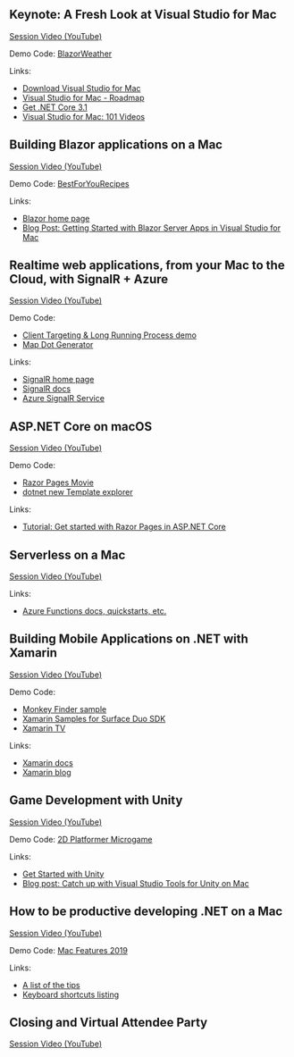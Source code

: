 ## Keynote: A Fresh Look at Visual Studio for Mac
[Session Video (YouTube)](https://www.youtube.com/watch?v=PvUBZ5r1ghI&list=PLReL099Y5nRf3mOUXCVZsfoDBSpvu8G-Q) 

Demo Code: [BlazorWeather](https://github.com/dotnet-presentations/dotNETConf/tree/master/2019/Technical/keynote)

Links:
 * [Download Visual Studio for Mac](https://aka.ms/VS4MacDownload)
 * [Visual Studio for Mac - Roadmap](https://docs.microsoft.com/en-us/visualstudio/productinfo/mac-roadmap)
 * [Get .NET Core 3.1](http://dot.net/get-core3)
 * [Visual Studio for Mac: 101 Videos](http://aka.ms/vsmac-101)

## Building Blazor applications on a Mac  
[Session Video (YouTube)](https://www.youtube.com/watch?v=nS_eNFFNE1A&list=PLReL099Y5nRf3mOUXCVZsfoDBSpvu8G-Q)

Demo Code: [BestForYouRecipes](https://github.com/danroth27/BestForYouRecipes)

Links:
 * [Blazor home page](https://blazor.net)
 * [Blog Post: Getting Started with Blazor Server Apps in Visual Studio for Mac](https://devblogs.microsoft.com/visualstudio/getting-started-with-blazor-server-apps-in-visual-studio-for-mac/)

## Realtime web applications, from your Mac to the Cloud, with SignalR + Azure  
[Session Video (YouTube)](https://www.youtube.com/watch?v=6oEEGiB7gVE&list=PLReL099Y5nRf3mOUXCVZsfoDBSpvu8G-Q)

Demo Code: 
 * [Client Targeting & Long Running Process demo](https://github.com/bradygaster/DEVIntersection2019-SignalR)
 * [Map Dot Generator](https://github.com/bradygaster/MapDotGenerator)

Links:
 * [SignalR home page](https://dotnet.microsoft.com/apps/aspnet/signalr)
 * [SignalR docs](https://docs.microsoft.com/en-us/aspnet/core/tutorials/signalr?view=aspnetcore-3.1)
 * [Azure SignalR Service](https://dotnet.microsoft.com/apps/aspnet/signalr/service)

## ASP.NET Core on macOS 
[Session Video (YouTube)](https://www.youtube.com/watch?v=4ktm5PTfgFs&list=PLReL099Y5nRf3mOUXCVZsfoDBSpvu8G-Q) 

Demo Code: 
* [Razor Pages Movie](https://github.com/dotnet/AspNetCore.Docs/tree/master/aspnetcore/tutorials/razor-pages/razor-pages-start/sample/RazorPagesMovie30)
* [dotnet new Template explorer](https://github.com/sayedihashimi/dotnet-new-web)

Links:
* [Tutorial: Get started with Razor Pages in ASP.NET Core](https://docs.microsoft.com/en-us/aspnet/core/tutorials/razor-pages/razor-pages-start?view=aspnetcore-3.1)

## Serverless on a Mac 
[Session Video (YouTube)](https://www.youtube.com/watch?v=U454jwlBEE4&list=PLReL099Y5nRf3mOUXCVZsfoDBSpvu8G-Q) 

Links:
* [Azure Functions docs, quickstarts, etc.](http://aka.ms/functions)

## Building Mobile Applications on .NET with Xamarin 
[Session Video (YouTube)](https://www.youtube.com/watch?v=NyC_FMAgIP4&list=PLReL099Y5nRf3mOUXCVZsfoDBSpvu8G-Q) 

Demo Code: 
* [Monkey Finder sample](https://github.com/maddyleger1/MonkeysRefresh)
* [Xamarin Samples for Surface Duo SDK](https://github.com/microsoft/surface-duo-sdk-xamarin-samples)
* [Xamarin TV](https://github.com/xamarin/app-xamarintv)

Links:
* [Xamarin docs](https://docs.microsoft.com/xamarin/)
* [Xamarin blog](https://devblogs.microsoft.com/xamarin/)

## Game Development with Unity  
[Session Video (YouTube)](https://www.youtube.com/watch?v=2SYuukb4xAw&list=PLReL099Y5nRf3mOUXCVZsfoDBSpvu8G-Q) 

Demo Code: [2D Platformer Microgame](https://learn.unity.com/project/2d-platformer-template)

Links:
* [Get Started with Unity](https://unity.com/learn)
* [Blog post: Catch up with Visual Studio Tools for Unity on Mac
](https://devblogs.microsoft.com/visualstudio/catch-up-with-visual-studio-tools-for-unity-on-mac/)

## How to be productive developing .NET on a Mac 
[Session Video (YouTube)](https://www.youtube.com/watch?v=D1uCyKIeXJM&list=PLReL099Y5nRf3mOUXCVZsfoDBSpvu8G-Q) 

Demo Code: [Mac Features 2019](https://aka.ms/macfeatures2019)

Links:
 * [A list of the tips](https://github.com/kendrahavens/mac-productivity#visual-studio-for-mac-recent-productivity-features)
 * [Keyboard shortcuts listing](http://aka.ms/vsm-keys)

## Closing and Virtual Attendee Party 
[Session Video (YouTube)](https://www.youtube.com/watch?v=kWNk3rCcIf4&list=PLReL099Y5nRf3mOUXCVZsfoDBSpvu8G-Q&index=9)
